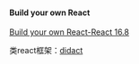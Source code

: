 #### Build your own React

[Build your own React-React 16.8](https://pomb.us/build-your-own-react/)

类react框架：[didact](https://github.com/pomber/didact)